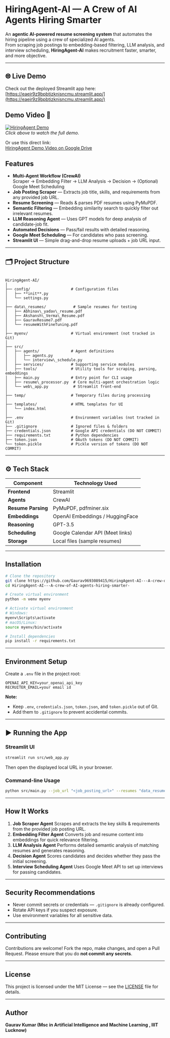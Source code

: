 


# HiringAgent-AI — A Crew of AI Agents Hiring Smarter 

An **agentic AI-powered resume screening system** that automates the hiring pipeline using a crew of specialized AI agents.  
From scraping job postings to embedding-based filtering, LLM analysis, and interview scheduling, **HiringAgent-AI** makes recruitment faster, smarter, and more objective.

---

## 🌐 Live Demo
Check out the deployed Streamlit app here:  
[https://eaeir9z9bpbtizknisncmu.streamlit.app/](https://eaeir9z9bpbtizknisncmu.streamlit.app/)

## Demo Video 🎥

[![HiringAgent Demo](https://img.youtube.com/vi/PLACEHOLDER/0.jpg)](https://drive.google.com/file/d/1nwHcT3z1JjL8ifrGYDmcOZXd1JgbM6Ex/view?usp=sharing)  
*Click above to watch the full demo.*

Or use this direct link:  
[HiringAgent Demo Video on Google Drive](https://drive.google.com/file/d/1nwHcT3z1JjL8ifrGYDmcOZXd1JgbM6Ex/view?usp=sharing)

##  Features

- **Multi-Agent Workflow (CrewAI)**  
  Scraper → Embedding Filter → LLM Analysis → Decision → (Optional) Google Meet Scheduling
- **Job Posting Scraper** — Extracts job title, skills, and requirements from any provided job URL.
- **Resume Screening** — Reads & parses PDF resumes using PyMuPDF.
- **Semantic Filtering** — Embedding similarity search to quickly filter out irrelevant resumes.
- **LLM Reasoning Agent** — Uses GPT models for deep analysis of candidate-job fit.
- **Automated Decisions** — Pass/fail results with detailed reasoning.
- **Google Meet Scheduling** — For candidates who pass screening.
- **Streamlit UI** — Simple drag-and-drop resume uploads + job URL input.

---

## 🗂 Project Structure

```

HiringAgent-AI/
│
├── config/                  # Configuration files
│   ├── **init**.py
│   └── settings.py
│
├── data\_resumes/            # Sample resumes for testing
│   ├── Abhinav\_yadav\_resume.pdf
│   ├── Akshansh\_Verma\_Resume.pdf
│   ├── GauravResume7.pdf
│   └── resumeWithFineTuning.pdf
│
├── myenv/                   # Virtual environment (not tracked in Git)
│
├── src/
│   ├── agents/              # Agent definitions
│   │   ├── agents.py
│   │   └── interview\_schedule.py
│   ├── services/            # Supporting service modules
│   ├── tools/               # Utility tools for scraping, parsing, embeddings
│   ├── main.py              # Entry point for CLI usage
│   ├── resume\_processor.py  # Core multi-agent orchestration logic
│   └── web\_app.py           # Streamlit front-end
│
├── temp/                    # Temporary files during processing
│
├── templates/               # HTML templates for UI
│   └── index.html
│
├── .env                     # Environment variables (not tracked in Git)
├── .gitignore               # Ignored files & folders
├── credentials.json         # Google API credentials (DO NOT COMMIT)
├── requirements.txt         # Python dependencies
├── token.json               # OAuth tokens (DO NOT COMMIT)
└── token.pickle             # Pickle version of tokens (DO NOT COMMIT)

````

---

## ⚙ Tech Stack

| Component         | Technology Used                     |
|-------------------|-------------------------------------|
| **Frontend**      | Streamlit                           |
| **Agents**        | CrewAI                              |
| **Resume Parsing**| PyMuPDF, pdfminer.six                |
| **Embeddings**    | OpenAI Embeddings / HuggingFace      |
| **Reasoning**     | GPT-3.5                       |
| **Scheduling**    | Google Calendar API (Meet links)     |
| **Storage**       | Local files (sample resumes)         |

---

##  Installation

```bash
# Clone the repository
git clone https://github.com/Gaurav9693089415/HiringAgent-AI---A-crew-of-AI-agents-hiring-smarter-.git
cd HiringAgent-AI---A-crew-of-AI-agents-hiring-smarter-

# Create virtual environment
python -m venv myenv

# Activate virtual environment
# Windows:
myenv\Scripts\activate
# macOS/Linux:
source myenv/bin/activate

# Install dependencies
pip install -r requirements.txt
````

---

##  Environment Setup

Create a `.env` file in the project root:

```env
OPENAI_API_KEY=your_openai_api_key
RECRUITER_EMAIL=your email id 
```

**Note:**

* Keep `.env`, `credentials.json`, `token.json`, and `token.pickle` out of Git.
* Add them to `.gitignore` to prevent accidental commits.

---

## ▶ Running the App

### **Streamlit UI**

```bash
streamlit run src/web_app.py
```

Then open the displayed local URL in your browser.

### **Command-line Usage**

```bash
python src/main.py --job_url "<job_posting_url>" --resumes "data_resumes/"
```

---

##  How It Works

1. **Job Scraper Agent**
   Scrapes and extracts the key skills & requirements from the provided job posting URL.
2. **Embedding Filter Agent**
   Converts job and resume content into embeddings for quick relevance filtering.
3. **LLM Analysis Agent**
   Performs detailed semantic analysis of matching resumes and generates reasoning.
4. **Decision Agent**
   Scores candidates and decides whether they pass the initial screening.
5. **Interview Scheduling Agent** 
   Uses Google Meet API to set up interviews for passing candidates.

---

##  Security Recommendations

* Never commit secrets or credentials — `.gitignore` is already configured.
* Rotate API keys if you suspect exposure.
* Use environment variables for all sensitive data.

---

##  Contributing

Contributions are welcome!
Fork the repo, make changes, and open a Pull Request.
Please ensure that you do **not commit any secrets**.

---

##  License

This project is licensed under the MIT License — see the [LICENSE](LICENSE) file for details.

---

##  Author

**Gaurav Kumar (Msc in  Artificial Intelligence and Machine Learning , IIIT Lucknow)**


```



